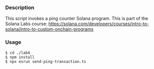 ### Description

This script invokes a ping counter Solana program.
This is part of the Solana Labs course: https://solana.com/developers/courses/intro-to-solana/intro-to-custom-onchain-programs

### Usage

```
$ cd ./lab4
$ npm install
$ npx esrun send-ping-transaction.ts
```